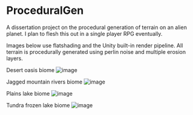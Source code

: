 # ProceduralGen
A dissertation project on the procedural generation of terrain on an alien planet. I plan to flesh this out in a single player RPG eventually.

Images below use flatshading and the Unity built-in render pipeline. All terrain is procedurally generated using perlin noise and multiple erosion layers.

Desert oasis biome
![image](https://user-images.githubusercontent.com/56564386/133647794-18920021-c64b-41b3-876c-00a262e50b7f.png)

Jagged mountain rivers biome
![image](https://user-images.githubusercontent.com/56564386/133647872-96a2664f-6d53-4bac-afc2-1e1cf471e68a.png)

Plains lake biome
![image](https://user-images.githubusercontent.com/56564386/133647893-1c73d4a3-22b5-4448-938a-8a383eb44f6c.png)

Tundra frozen lake biome
![image](https://user-images.githubusercontent.com/56564386/133647927-b077ba97-7b87-4b82-984b-2d1d0b1e4212.png)
